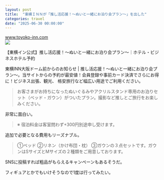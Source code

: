 ```yaml
---
layout: post
title:  "東横ＩＮＮが「推し活応援！～ぬいと一緒にお泊り会プラン～」を出した"
categories: travel
date: "2025-06-30 00:00:00"
---
```



<div class="card">
  <a href="https://www.toyoko-inn.com/search/detail/00356/news/OSHI1/"></a>
  <div class="card__header">
    <a href="https://www.toyoko-inn.com/search/detail/00356/news/OSHI1/">www.toyoko-inn.com</a>
  </div>
  <div class="card__image">
    <img src="https://www.toyoko-inn.com/images/ogp/ogp_default.png">
  </div>
  <div class="card__title">
    <p>【東横イン公式】推し活応援！～ぬいと一緒にお泊り会プラン～｜ホテル・ビジネスホテル予約</p>
  </div>
  <div class="card__description">
    <p>東横INN大阪ドーム前からのお知らせ | 推し活応援！～ぬいと一緒にお泊り会プラン～。当サイトからの予約が最安値！会員登録や事前カード決済でさらにお得に！ビジネス出張、観光、 格安旅行など幅広い用途でご利用ください。</p>
  </div>
</div>


> お客さまがお持ちになったぬいぐるみやアクリルスタンド専用のお泊りセット（ベッド・ガウン）がついたプラン。撮影など推しとご旅行をお楽しみください。

非常に面白い。

> ※ 宿泊料金は客室問わず+300円別途申し受けます。

追加で必要となる費用もリーズナブル。

> ①ベッド 
> ②リネン（かけ布団・枕）
> ③ガウンの３点セットです。ガウンはSサイズとMサイズの２種類をご用意しております。

SNSに投稿すれば粗品がもらえるキャンペーンもあるそうだ。

フィギュアとかでもいけそうなので1度は行ってみたい。
